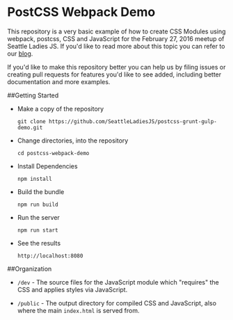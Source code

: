 # PostCSS Webpack Demo
This repository is a very basic example of how to create CSS Modules using webpack, postcss, CSS and JavaScript for the February 27, 2016 meetup of Seattle Ladies JS. If you'd like to read more about this topic you can refer to our [blog](http://seattleladiesjs.github.io/postcss).

If you'd like to make this repository better you can help us by filing issues or creating pull requests for features you'd like to see added, including better documentation and more examples.

##Getting Started
 * Make a copy of the repository

    `git clone https://github.com/SeattleLadiesJS/postcss-grunt-gulp-demo.git`

 * Change directories, into the repository

    `cd postcss-webpack-demo`

 * Install Dependencies

    `npm install`

 * Build the bundle

    `npm run build`

 * Run the server

    `npm run start`

 * See the results

    `http://localhost:8080`


##Organization

 * `/dev` - The source files for the JavaScript module which "requires" the CSS and applies styles via JavaScript.

 * `/public` - The output directory for compiled CSS and JavaScript, also where the main `index.html` is served from.
